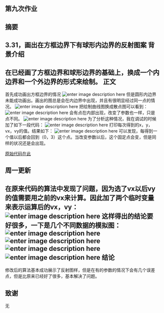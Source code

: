 ## 第九次作业 ##

摘要
-------
3.31，画出在方框边界下有球形内边界的反射图案
背景介绍
-------
在已经画了方框边界和球形边界的基础上，换成一个内边界和一个外边界的形式来绘制。
正文
-------
首先成功画出方框边界的情况
![enter image description here](http://i1.piimg.com/4851/73e270f2109420e7.png)
但是圆形内边界未能成功画出。画出的图总是会在内边界中出现，并且有很明显经过同一点的情况。
![enter image description here](http://i1.piimg.com/4851/012b88c36ae1587e.png)
把绘制曲线图换成散点图可以看到：
![enter image description here](http://i1.piimg.com/4851/09f894a01021f63e.png)
会有点在内部出现，改变了参数也一样，只是点不同。
![enter image description here](http://i1.piimg.com/4851/d2bdba2212f28327.png)
为了分析这种情况，我在调试的时候加了如下一段代码：
![enter image description here](http://i1.piimg.com/4851/398780505389a966.png)
打印每次得到的x，y，vx，vy的值。结果如下：
![enter image description here](http://i1.piimg.com/4851/b46bf7bac884b3bf.png)
可以发现，每得到一个值以后都会回到（0，3）这个点。当改变参数以后，这个固定点会变，但是同样的状况还是会出现。

[原始代码在此](https://github.com/Meisterklasse/compuational_physics_N2014301020015/blob/master/billiard_problem.py)

周一更新
-------
在原来代码的算法中发现了问题，因为选了vx以后vy的值需要用之前的vx来计算。因此加了两个临时变量来表示运算后的vx，vy：
![enter image description here](http://p1.bqimg.com/4851/ac1025958d2d818d.png)
这样得出的结论要好很多，一下是几个不同数据的模拟图：
![enter image description here](http://p1.bqimg.com/4851/97c586e40026f236.png)
![enter image description here](http://p1.bqimg.com/4851/53935ade8759ae39.png)
![enter image description here](http://p1.bqimg.com/4851/0ff8e4cc4e5abed7.png)
![enter image description here](http://p1.bqimg.com/4851/081c86854ffd4340.png)
结论
-------
修改后的算法基本成功展示了反射图样，但是在有的参数的情况下会有几个误差点，但是比原来已经好了很多，基本解决了问题。

致谢
-------
无
